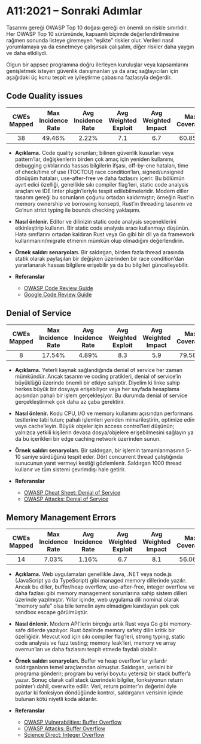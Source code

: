 # A11:2021 – Sonraki Adımlar

Tasarımı gereği OWASP Top 10 doğası gereği en önemli on riskle sınırlıdır. Her OWASP Top 10 sürümünde, kapsamlı biçimde değerlendirilmesine rağmen sonunda listeye giremeyen “eşikte” riskler olur. Verileri nasıl yorumlamaya ya da esnetmeye çalışırsak çalışalım, diğer riskler daha yaygın ve daha etkiliydi.

Olgun bir appsec programına doğru ilerleyen kuruluşlar veya kapsamlarını genişletmek isteyen güvenlik danışmanları ya da araç sağlayıcıları için aşağıdaki üç konu tespit ve iyileştirme çabasına fazlasıyla değerdir.

## Code Quality issues

| CWEs Mapped | Max Incidence Rate | Avg Incidence Rate | Avg Weighted Exploit | Avg Weighted Impact | Max Coverage | Avg Coverage | Total Occurrences | Total CVEs |
| :---------: | :----------------: | :----------------: | :------------------: | :-----------------: | :----------: | :----------: | :---------------: | :--------: |
|      38     |       49.46%       |        2.22%       |          7.1         |         6.7         |    60.85%    |    23.42%    |       101736      |    7564    |

* **Açıklama.** Code quality sorunları; bilinen güvenlik kusurları veya pattern’lar, değişkenlerin birden çok amaç için yeniden kullanımı, debugging çıktılarında hassas bilgilerin ifşası, off-by-one hataları, time of check/time of use (TOCTOU) race condition’ları, signed/unsigned dönüşüm hataları, use-after-free ve daha fazlasını içerir. Bu bölümün ayırt edici özelliği, genellikle sıkı compiler flag’leri, static code analysis araçları ve IDE linter plugin’leriyle tespit edilebilmeleridir. Modern diller tasarım gereği bu sorunların çoğunu ortadan kaldırmıştır; örneğin Rust’ın memory ownership ve borrowing konsepti, Rust’ın threading tasarımı ve Go’nun strict typing ile bounds checking yaklaşımı.

* **Nasıl önlenir.** Editor ve dilinizin static code analysis seçeneklerini etkinleştirip kullanın. Bir static code analysis aracı kullanmayı düşünün. Hata sınıflarını ortadan kaldıran Rust veya Go gibi bir dil ya da framework kullanmanın/migrate etmenin mümkün olup olmadığını değerlendirin.

* **Örnek saldırı senaryoları.** Bir saldırgan, birden fazla thread arasında statik olarak paylaşılan bir değişken üzerinden bir race condition’dan yararlanarak hassas bilgilere erişebilir ya da bu bilgileri güncelleyebilir.

* **Referanslar**

  * [OWASP Code Review Guide](https://owasp.org/www-pdf-archive/OWASP_Code_Review_Guide_v2.pdf)
  * [Google Code Review Guide](https://google.github.io/eng-practices/review/)

## Denial of Service

| CWEs Mapped | Max Incidence Rate | Avg Incidence Rate | Avg Weighted Exploit | Avg Weighted Impact | Max Coverage | Avg Coverage | Total Occurrences | Total CVEs |
| :---------: | :----------------: | :----------------: | :------------------: | :-----------------: | :----------: | :----------: | :---------------: | :--------: |
|      8      |       17.54%       |        4.89%       |          8.3         |         5.9         |    79.58%    |    33.26%    |       66985       |     973    |

* **Açıklama.** Yeterli kaynak sağlandığında denial of service her zaman mümkündür. Ancak tasarım ve coding pratikleri, denial of service’in büyüklüğü üzerinde önemli bir etkiye sahiptir. Diyelim ki linke sahip herkes büyük bir dosyaya erişebiliyor veya her sayfada hesaplama açısından pahalı bir işlem gerçekleşiyor. Bu durumda denial of service gerçekleştirmek çok daha az çaba gerektirir.

* **Nasıl önlenir.** Kodu CPU, I/O ve memory kullanımı açısından performans testlerine tabi tutun; pahalı işlemleri yeniden mimarileştirin, optimize edin veya cache’leyin. Büyük objeler için access control’leri düşünün; yalnızca yetkili kişilerin devasa dosya/objelere erişebilmesini sağlayın ya da bu içerikleri bir edge caching network üzerinden sunun.

* **Örnek saldırı senaryoları.** Bir saldırgan, bir işlemin tamamlanmasının 5-10 saniye sürdüğünü tespit eder. Dört concurrent thread çalıştığında sunucunun yanıt vermeyi kestiği gözlemlenir. Saldırgan 1000 thread kullanır ve tüm sistemi çevrimdışı hale getirir.

* **Referanslar**

  * [OWASP Cheat Sheet: Denial of Service](https://cheatsheetseries.owasp.org/cheatsheets/Denial_of_Service_Cheat_Sheet.html)
  * [OWASP Attacks: Denial of Service](https://owasp.org/www-community/attacks/Denial_of_Service)

## Memory Management Errors

| CWEs Mapped | Max Incidence Rate | Avg Incidence Rate | Avg Weighted Exploit | Avg Weighted Impact | Max Coverage | Avg Coverage | Total Occurrences | Total CVEs |
| :---------: | :----------------: | :----------------: | :------------------: | :-----------------: | :----------: | :----------: | :---------------: | :--------: |
|      14     |        7.03%       |        1.16%       |          6.7         |         8.1         |    56.06%    |    31.74%    |       26576       |    16184   |

* **Açıklama.** Web uygulamaları genellikle Java, .NET veya node.js (JavaScript ya da TypeScript) gibi managed memory dillerinde yazılır. Ancak bu diller, buffer/heap overflow, use-after-free, integer overflow ve daha fazlası gibi memory management sorunlarına sahip sistem dilleri üzerinde yazılmıştır. Yıllar içinde, web uygulama dili nominal olarak “memory safe” olsa bile temelin aynı olmadığını kanıtlayan pek çok sandbox escape görülmüştür.

* **Nasıl önlenir.** Modern API’lerin birçoğu artık Rust veya Go gibi memory-safe dillerde yazılıyor. Rust özelinde memory safety dilin kritik bir özelliğidir. Mevcut kod için sıkı compiler flag’leri, strong typing, static code analysis ve fuzz testing; memory leak’leri, memory ve array overrun’ları ve daha fazlasını tespit etmede faydalı olabilir.

* **Örnek saldırı senaryoları.** Buffer ve heap overflow’lar yıllardır saldırganların temel araçlarından olmuştur. Saldırgan, verisini bir programa gönderir; program bu veriyi boyutu yetersiz bir stack buffer’a yazar. Sonuç olarak call stack üzerindeki bilgiler, fonksiyonun return pointer’ı dahil, overwrite edilir. Veri, return pointer’ın değerini öyle ayarlar ki fonksiyon döndüğünde kontrol, saldırganın verisinin içinde bulunan kötü niyetli koda aktarılır.

* **Referanslar**

  * [OWASP Vulnerabilities: Buffer Overflow](https://owasp.org/www-community/vulnerabilities/Buffer_Overflow)
  * [OWASP Attacks: Buffer Overflow](https://owasp.org/www-community/attacks/Buffer_overflow_attack)
  * [Science Direct: Integer Overflow](https://www.sciencedirect.com/topics/computer-science/integer-overflow)

